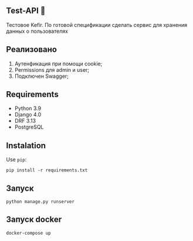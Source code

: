 ## Test-API :hear_no_evil:
Тестовое Kefir. По готовой спецификации сделать сервис для хранения данных о пользователях

## Реализовано
1. Аутенфикация при помощи cookie;
2. Permissions для admin и user;
3. Подключен Swagger;


## Requirements
* Python 3.9
* Django 4.0
* DRF 3.13
* PostgreSQL


## Instalation
Use `pip`:
```
pip install -r requirements.txt
```

## Запуск
```
python manage.py runserver
```
## Запуск docker
```
docker-compose up
```
